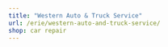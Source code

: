 ```yaml
---
title: "Western Auto & Truck Service"
url: /erie/western-auto-and-truck-service/
shop: car repair
---
```

